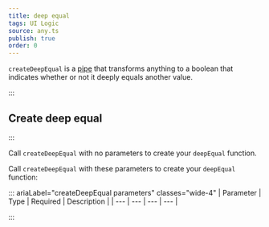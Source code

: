 ```yaml
---
title: deep equal
tags: UI Logic
source: any.ts
publish: true
order: 0
---
```


`createDeepEqual` is a [pipe](/docs/logic/pipes-overview) that transforms anything to a boolean that indicates whether or not it deeply equals another value.


:::
## Create deep equal
:::

Call `createDeepEqual` with no parameters to create your `deepEqual` function.

Call `createDeepEqual` with these parameters to create your `deepEqual` function:

::: ariaLabel="createDeepEqual parameters" classes="wide-4"
| Parameter | Type | Required | Description |
| --- | --- | --- | --- |

:::

